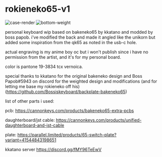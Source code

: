 # rokieneko65-v1
![case-render](https://media.discordapp.net/attachments/813992047861563433/1118077936206094486/rokieneko-front.png?width=767&height=431)
![bottom-weight](https://media.discordapp.net/attachments/813992047861563433/1118078238120497203/rokieneko-v1-bottom.png?width=767&height=431)

personal keyboard wip based on bakeneko65 by kkatano and modded by boss papob. i've modified the back and made it angled like the unikorn but added some inspiration from the qk65 as noted in the usb-c hole.

actual engraving is my anime boy oc but i won't publish since i have no permission from the artist, and it's for my personal board.

color is pantone 19-3834 tcx vernoica.

special thanks to kkatano for the original bakeneko design and Boss Papob#5943 on discord for the weighted design and modifications (and for letting me base my rokieneko off his) (https://github.com/Bossiskeyboard/backplate-bakeneko65)


list of other parts i used:

pcb: https://cannonkeys.com/products/bakeneko65-extra-pcbs

daughterboard/jst cable: https://cannonkeys.com/products/unified-daughterboard-and-jst-cable

plate: https://parallel.limited/products/65-switch-plate?variant=41544843198651


kkatano server
https://discord.gg/fMY96TeEwV 
